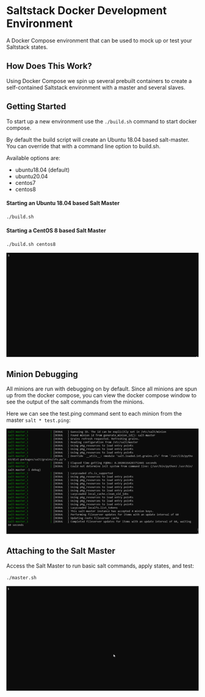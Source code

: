 # Saltstack Docker Development Environment
A Docker Compose environment that can be used to mock up or test your Saltstack states.

## How Does This Work?
Using Docker Compose we spin up several prebuilt containers to create a self-contained Saltstack environment with a master and several slaves.

## Getting Started
To start up a new environment use the `./build.sh` command to start docker compose.

By default the build script will create an Ubuntu 18.04 based salt-master. You can override that with a command line option to build.sh.

Available options are:
* ubuntu18.04 (default)
* ubuntu20.04
* centos7
* centos8

#### Starting an Ubuntu 18.04 based Salt Master
```bash
./build.sh
```

#### Starting a CentOS 8 based Salt Master
```bash
./build.sh centos8
```
![Building the Salt Environment](https://raw.githubusercontent.com/tomwalsh/saltstack-docker-development/61b1436f178ce796f7f6205b814c5d9c7e5351fe/screenshots/building-salt-environment.gif)

## Minion Debugging
All minions are run with debugging on by default. Since all minions are spun up from the docker compose, you can view the docker compose window to see the output of the salt commands from the minions.

Here we can see the test.ping command sent to each minion from the master `salt * test.ping`:

![Minion Debugging Output](https://raw.githubusercontent.com/tomwalsh/saltstack-docker-development/61b1436f178ce796f7f6205b814c5d9c7e5351fe/screenshots/debugging-minion-commands.gif)

## Attaching to the Salt Master
Access the Salt Master to run basic salt commands, apply states, and test:

```bash
./master.sh
```
![Attaching to the Salt Master](https://raw.githubusercontent.com/tomwalsh/saltstack-docker-development/main/screenshots/attaching-to-salt-master.gif)

